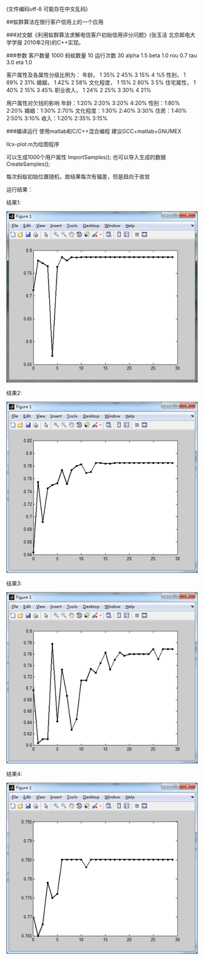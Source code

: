 (文件编码utf-8 可能存在中文乱码)

##蚁群算法在银行客户信用上的一个应用

###对文献《利用蚁群算法求解电信客户初始信用评分问题》(张玉洁 北京邮电大学学报 2010年2月)的C++实现。

###参数
客户数量	1000
蚂蚁数量	10
运行次数	30
alpha		1.5
beta		1.0
rou			0.7
tau			3.0
eta			1.0

客户属性及各属性分级比例为：
年龄，		1 35% 2 45% 3 15% 4 %5
性别，		1 69% 2 31%
婚姻，		1 42% 2 58%
文化程度，	1 15% 2 80% 3 5%
住宅属性，	1 40% 2 15% 3 45%
职业收入，	1 24% 2 25% 3 30% 4 21%

用户属性对欠钱的影响
年龄：1:20% 2:20% 3:20% 4:20%
性别：1:80% 2:20%
婚姻：1:30% 2:70%
文化程度：1:30% 2:40% 3:30%
住房：1:40% 2:50% 3:10%
收入：1:20% 2:35% 3:15%


###编译运行
使用matlab和C/C++混合编程
建议GCC+matlab+GNUMEX

llcx-plot.m为绘图程序


可以生成1000个用户属性
	ImportSamples();
也可以导入生成的数据
	CreateSamples();
	
每次蚂蚁初始位置随机，故结果每次有偏差，但是趋向于收敛

运行结果：


结果1:


![alt tag](https://github.com/yanshuicc/ant-colony-algorithm/blob/master/res/res1.png?raw=true)





结果2:


![alt tag](https://github.com/yanshuicc/ant-colony-algorithm/blob/master/res/res2.png?raw=true)





结果3:


![alt tag](https://github.com/yanshuicc/ant-colony-algorithm/blob/master/res/res3.png?raw=true)





结果4:


![alt tag](https://github.com/yanshuicc/ant-colony-algorithm/blob/master/res/res4.png?raw=true)
